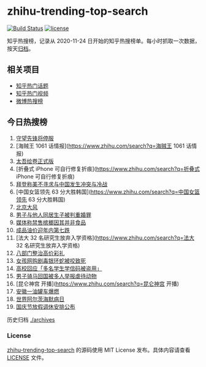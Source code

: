 # zhihu-trending-top-search

[![Build Status](https://github.com/justjavac/zhihu-trending-top-search/workflows/ci/badge.svg?branch=main)](https://github.com/justjavac/zhihu-trending-top-search/actions)
[![license](https://img.shields.io/github/license/justjavac/zhihu-trending-top-search)](https://github.com/justjavac/zhihu-trending-top-search/blob/main/LICENSE)

知乎热搜榜，记录从 2020-11-24 日开始的知乎热搜榜单。每小时抓取一次数据，按天[归档](./archives)。

## 相关项目

- [知乎热门话题](https://github.com/justjavac/zhihu-trending-hot-questions)
- [知乎热门视频](https://github.com/justjavac/zhihu-trending-hot-video)
- [微博热搜榜](https://github.com/justjavac/weibo-trending-hot-search)

## 今日热搜榜

<!-- BEGIN -->
<!-- 最后更新时间 Thu Sep 22 2022 20:34:15 GMT+0800 (China Standard Time) -->

1. [守望先锋将停服](https://www.zhihu.com/search?q=守望先锋将停服)
1. [海贼王 1061 话情报](https://www.zhihu.com/search?q=海贼王 1061 话情报)
1. [太吾绘卷正式版](https://www.zhihu.com/search?q=太吾绘卷正式版)
1. [折叠式 iPhone 可自行修复折痕](https://www.zhihu.com/search?q=折叠式 iPhone 可自行修复折痕)
1. [拜登称美不寻求与中国发生冲突与冷战](https://www.zhihu.com/search?q=拜登称美不寻求与中国发生冲突与冷战)
1. [中国女篮领先 63 分大胜韩国](https://www.zhihu.com/search?q=中国女篮领先 63 分大胜韩国)
1. [北京大风](https://www.zhihu.com/search?q=北京大风)
1. [男子与他人同居生子被判重婚罪](https://www.zhihu.com/search?q=男子与他人同居生子被判重婚罪)
1. [媒体称禁售槟榔因其并非食品](https://www.zhihu.com/search?q=媒体称禁售槟榔因其并非食品)
1. [成品油价迎年内第七跌](https://www.zhihu.com/search?q=成品油价迎年内第七跌)
1. [法大 32 名研究生放弃入学资格](https://www.zhihu.com/search?q=法大 32 名研究生放弃入学资格)
1. [八部门整治高价彩礼](https://www.zhihu.com/search?q=八部门整治高价彩礼)
1. [女孩网购剧毒银环蛇被咬致死](https://www.zhihu.com/search?q=女孩网购剧毒银环蛇被咬致死)
1. [高校回应「多名学生学信码被盗用」](https://www.zhihu.com/search?q=高校回应「多名学生学信码被盗用」)
1. [男子骑马回国被多人举报虐待动物](https://www.zhihu.com/search?q=男子骑马回国被多人举报虐待动物)
1. [昆仑神宫 开播](https://www.zhihu.com/search?q=昆仑神宫 开播)
1. [安徽一油罐车爆燃](https://www.zhihu.com/search?q=安徽一油罐车爆燃)
1. [世界阿尔茨海默病日](https://www.zhihu.com/search?q=世界阿尔茨海默病日)
1. [国庆节放假调休安排公布](https://www.zhihu.com/search?q=国庆节放假调休安排公布)

<!-- END -->

历史归档 [./archives](./archives)

### License

[zhihu-trending-top-search](https://github.com/justjavac/zhihu-trending-top-search)
的源码使用 MIT License 发布。具体内容请查看 [LICENSE](./LICENSE) 文件。
